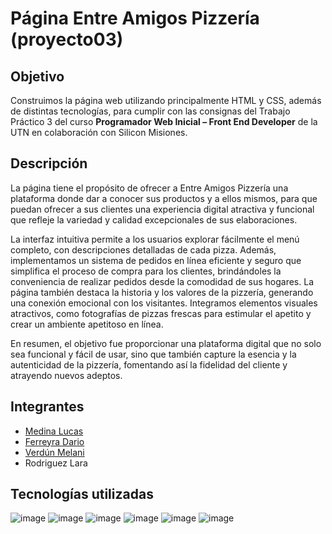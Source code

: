 # Página Entre Amigos Pizzería (proyecto03)

## Objetivo
Construimos la página web utilizando principalmente HTML y CSS, además de distintas tecnologías, para cumplir con las consignas del Trabajo Práctico 3 del curso **Programador Web Inicial – Front End Developer** de la UTN en colaboración con Silicon Misiones.

## Descripción
La página tiene el propósito de ofrecer a Entre Amigos Pizzería una plataforma donde dar a conocer sus productos y a ellos mismos, para que puedan ofrecer a sus clientes una experiencia digital atractiva y funcional que refleje la variedad y calidad excepcionales de sus elaboraciones.

La interfaz intuitiva permite a los usuarios explorar fácilmente el menú completo, con descripciones detalladas de cada pizza. Además, implementamos un sistema de pedidos en línea eficiente y seguro que simplifica el proceso de compra para los clientes, brindándoles la conveniencia de realizar pedidos desde la comodidad de sus hogares. La página también destaca la historia y los valores de la pizzería, generando una conexión emocional con los visitantes. Integramos elementos visuales atractivos, como fotografías de pizzas frescas para estimular el apetito y crear un ambiente apetitoso en línea.

En resumen, el objetivo fue proporcionar una plataforma digital que no solo sea funcional y fácil de usar, sino que también capture la esencia y la autenticidad de la pizzería, fomentando así la fidelidad del cliente y atrayendo nuevos adeptos.

## Integrantes
- [Medina Lucas](https://github.com/MedinaLucas1996)
- [Ferreyra Dario](https://github.com/Dario-Ferreyra)
- [Verdún Melani](https://github.com/menmuxi)
- Rodriguez Lara

## Tecnologías utilizadas
![image](https://img.shields.io/badge/InVision-FF3366?style=for-the-badge&logo=InVision&logoColor=white)
![image](https://img.shields.io/badge/Bootstrap-563D7C?style=for-the-badge&logo=bootstrap&logoColor=white)
![image](https://img.shields.io/badge/Visual_Studio_Code-0078D4?style=for-the-badge&logo=visual%20studio%20code&logoColor=white)
![image](https://img.shields.io/badge/HTML5-E34F26?style=for-the-badge&logo=html5&logoColor=white)
![image](https://img.shields.io/badge/CSS3-1572B6?style=for-the-badge&logo=css3&logoColor=white)
![image](https://img.shields.io/badge/JavaScript-323330?style=for-the-badge&logo=javascript&logoColor=F7DF1E)
